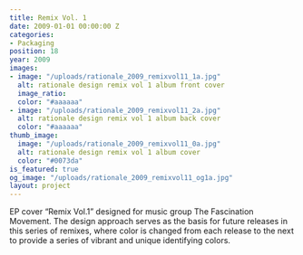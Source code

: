 ```yaml
---
title: Remix Vol. 1
date: 2009-01-01 00:00:00 Z
categories:
- Packaging
position: 18
year: 2009
images:
- image: "/uploads/rationale_2009_remixvol11_1a.jpg"
  alt: rationale design remix vol 1 album front cover
  image_ratio: 
  color: "#aaaaaa"
- image: "/uploads/rationale_2009_remixvol11_2a.jpg"
  alt: rationale design remix vol 1 album back cover
  color: "#aaaaaa"
thumb_image:
  image: "/uploads/rationale_2009_remixvol11_0a.jpg"
  alt: rationale design remix vol 1 album cover
  color: "#0073da"
is_featured: true
og_image: "/uploads/rationale_2009_remixvol11_og1a.jpg"
layout: project
---
```


EP cover “Remix Vol.1” designed for music group The Fascination Movement. The design approach serves as the basis for future releases in this series of remixes, where color is changed from each release to the next to provide a series of vibrant and unique identifying colors.
